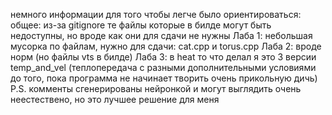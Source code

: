 немного информации для того чтобы легче было ориентироваться:
общее: из-за gitignore те файлы которые в билде могут быть недоступны, но вроде как они для сдачи не нужны
Лаба 1: небольшая мусорка по файлам, нужно для сдачи: cat.cpp и torus.cpp
Лаба 2: вроде норм (но файлы vts в билде)
Лаба 3: в heat то что делал я это 3 версии temp_and_vel (теплопередача с разными дополнительными условиями до того, пока программа не начинает творить очень прикольную дичь)
P.S. комменты сгенерированы нейронкой и могут выглядить очень неестествено, но это лучшее решение для меня
